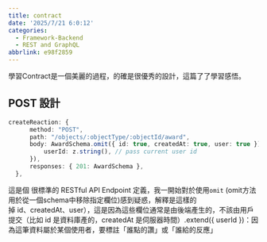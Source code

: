 ```yaml
---
title: contract
date: '2025/7/21 6:0:12'
categories:
  - Framework-Backend
  - REST and GraphQL
abbrlink: e98f2859
---
```


學習Contract是一個美麗的過程，的確是很優秀的設計，這篇了了學習感悟。


## POST 設計
``` ts
createReaction: {
      method: "POST",
      path: "/objects/:objectType/:objectId/award",
      body: AwardSchema.omit({ id: true, createdAt: true, user: true }).extend({
          userId: z.string(), // pass current user id
      }),
      responses: { 201: AwardSchema },
  },
```
這是個 很標準的 RESTful API Endpoint 定義，我一開始對於使用`omit` (omit方法用於從一個schema中移除指定欄位)感到疑惑，解釋是這樣的  
掉 id、createdAt、user），這是因為這些欄位通常是由後端產生的，不該由用戶提交（比如 id 是資料庫產的，createdAt 是伺服器時間）.extend({ userId })：因為這筆資料屬於某個使用者，要標註「誰點的讚」或「誰給的反應」  